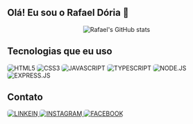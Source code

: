 
## Olá! Eu sou o Rafael Dória 🤟

<div style="text-align:center">

![Rafael's GitHub stats](https://github-readme-stats.vercel.app/api?username=devrafaeldoria&show_icons=true&theme=tokyonight)


</div>


## Tecnologias que eu uso
<div style="display:inline-block">
    <img style="border-radius:5px" alt="HTML5" src="https://img.shields.io/badge/HTML5-E34F26?style=for-the-badge&logo=html5&logoColor=white">
    <img style="border-radius:5px" alt="CSS3" src="https://img.shields.io/badge/CSS3-1572B6?style=for-the-badge&logo=css3&logoColor=white">
    <img style="border-radius:5px" alt="JAVASCRIPT" src="https://img.shields.io/badge/JavaScript-F7DF1E?style=for-the-badge&logo=javascript&logoColor=black">
    <img style="border-radius:5px" alt="TYPESCRIPT" src="https://img.shields.io/badge/TypeScript-007ACC?style=for-the-badge&logo=typescript&logoColor=white">
    <img style="border-radius:5px" alt="NODE.JS" src="https://img.shields.io/badge/Node.js-43853D?style=for-the-badge&logo=node.js&logoColor=white">
    <img style="border-radius:5px" alt="EXPRESS.JS" src="https://img.shields.io/badge/Express.js-404D59?style=for-the-badge">
</div>

 ## Contato

 <a href="https://www.linkedin.com/in/rafael-nascimento-doria/">
    <img style="border-radius:5px" alt="LINKEIN" src="https://img.shields.io/badge/LinkedIn-0077B5?style=for-the-badge&logo=linkedin&logoColor=white">
 </a>
 <a href="https://www.instagram.com/rafael_enascimento">
    <img style="border-radius:5px" alt="INSTAGRAM" src="https://img.shields.io/badge/Instagram-E4405F?style=for-the-badge&logo=instagram&logoColor=white">
 </a>
<a href="https://www.facebook.com/profile.php?id=100034385888062&mibextid=LQQJ4d">
    <img style="border-radius:5px" alt="FACEBOOK" src="https://img.shields.io/badge/Facebook-1877F2?style=for-the-badge&logo=facebook&logoColor=white">
 </a>
